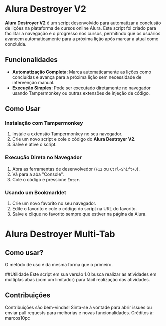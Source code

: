 # Alura Destroyer V2

**Alura Destroyer V2** é um script desenvolvido para automatizar a conclusão de lições na plataforma de cursos online Alura. Este script foi criado para facilitar a navegação e o progresso nos cursos, permitindo que os usuários avancem automaticamente para a próxima lição após marcar a atual como concluída.


## Funcionalidades

- **Automatização Completa**: Marca automaticamente as lições como concluídas e avança para a próxima lição sem necessidade de intervenção manual.
- **Execução Simples**: Pode ser executado diretamente no navegador usando Tampermonkey ou outras extensões de injeção de código.

## Como Usar

### Instalação com Tampermonkey

1. Instale a extensão Tampermonkey no seu navegador.
2. Crie um novo script e cole o código do **Alura Destroyer V2**.
3. Salve e ative o script.

### Execução Direta no Navegador

1. Abra as ferramentas de desenvolvedor (`F12` ou `Ctrl+Shift+J`).
2. Vá para a aba "Console".
3. Cole o código e pressione `Enter`.

### Usando um Bookmarklet

1. Crie um novo favorito no seu navegador.
2. Edite o favorito e cole o código do script na URL do favorito.
3. Salve e clique no favorito sempre que estiver na página da Alura.

# Alura Destroyer Multi-Tab

## Como usar?
O metódo de uso é da mesma forma que o primeiro.

##Utilidade
Este script em sua versão 1.0 busca realizar as atividades em multiplas abas (com um limitador) para fácil realização das atividades.




## Contribuições

Contribuições são bem-vindas! Sinta-se à vontade para abrir issues ou enviar pull requests para melhorias e novas funcionalidades.
Créditos à: marcos10pc
